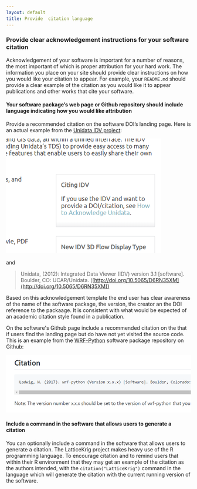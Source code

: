 ```yaml
---
layout: default
title: Provide  citation language
---
```


### Provide clear acknowledgement instructions for your software citation

Acknowledgement of your software is important for a number of reasons, the most important of which is proper attribution for your hard work.  The information you place on your site should provide clear instructions on how you would like your citation to appear.  For example, your `README.md` should provide a clear example of the citation as you would like it to appear publications and other works that cite your software.

#### Your software package’s web page or Github repository should include language indicating how you would like attribution

Provide a recommended citation on the software DOI’s landing page.  Here is an actual example from the [Unidata IDV project](https://www.unidata.ucar.edu/software/idv/):

![](/assets/idv_citation_example.PNG)

and 

> Unidata, (2012): Integrated Data Viewer (IDV) version 3.1 [software]. Boulder, CO: UCAR/Unidata. ([http://doi.org/10.5065/D6RN35XM](http://doi.org/10.5065/D6RN35XM))

Based on this acknowledgement template the end user has clear awareness of the name of the software package, the version, the creator an the DOI reference to the packaage.  It is consistent with what would be expected of an academic citation style found in a publication.

On the software's Github page include a recommended citation on the that if users find the landing page but do have not yet visited the source code.  This is an example from the [WRF-Python](https://github.com/NCAR/wrf-python) software package repository on Github:

![](/assets/wrf_citation_example.PNG)

#### Include a command in the software that allows users to generate a citation
You can optionally include a command in the software that allows users to generate a citation.  The LatticeKrig project makes heavy use of the R programming language.  To encourage citation and to remind users that within their R environment that they may get an example of the citation as the authors intended, with the `citation("LatticeKrig")` command in the language which will generate the citation with the current running version of the software.
